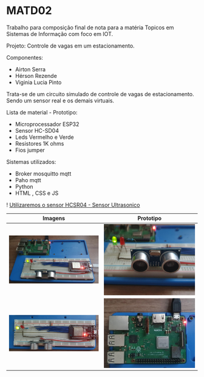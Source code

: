 # MATD02

Trabalho para composição final de nota para a matéria Topicos em Sistemas de Informação
com foco em IOT.

Projeto: Controle de vagas em um estacionamento.

Componentes:
* Airton Serra
* Hérson Rezende
* Viginia Lucia Pinto

Trata-se de um circuito simulado de controle de vagas de estacionamento.
Sendo um sensor real e os demais virtuais.

Lista de material  - Prototipo:
* Microprocessador ESP32
* Sensor HC-SD04
* Leds Vermelho e Verde
* Resistores 1K ohms
* Fios jumper

Sistemas utilizados:
* Broker mosquitto mqtt 
* Paho mqtt 
* Python
* HTML , CSS e JS


! [Utilizaremos o sensor HCSR04 - Sensor Ultrasonico](https://i1.wp.com/randomnerdtutorials.com/wp-content/uploads/2021/06/how-ultrasonic-sensor-works-01.png?w=750&quality=100&strip=all&ssl=1)

Imagens   | Prototipo
--------- | ------
![Circuito](midia/circuit.jpeg) |![Sensor](midia/sensor.jpeg)
![Processador](midia/processor.jpeg) |![RPBy3 - Server](midia/rpby3.jpeg)

